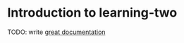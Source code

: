 # Introduction to learning-two

TODO: write [great documentation](http://jacobian.org/writing/what-to-write/)
